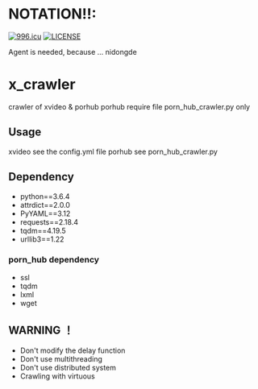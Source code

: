 # NOTATION!!:
[![996.icu](https://img.shields.io/badge/link-996.icu-red.svg)](https://996.icu)
[![LICENSE](https://img.shields.io/badge/license-NPL%20(The%20996%20Prohibited%20License)-blue.svg)](https://github.com/996icu/996.ICU/blob/master/LICENSE)

Agent is needed, because ... nidongde


# x_crawler
crawler of xvideo & porhub
porhub require file  porn_hub_crawler.py only

## Usage
xvideo see the config.yml file
porhub see porn_hub_crawler.py
## Dependency
- python==3.6.4
- attrdict==2.0.0
- PyYAML==3.12
- requests==2.18.4
- tqdm==4.19.5
- urllib3==1.22
### porn_hub dependency
- ssl
- tqdm
- lxml
- wget
## WARNING ！
- Don't modify the delay function
- Don't use multithreading
- Don't use distributed system
- Crawling with virtuous

